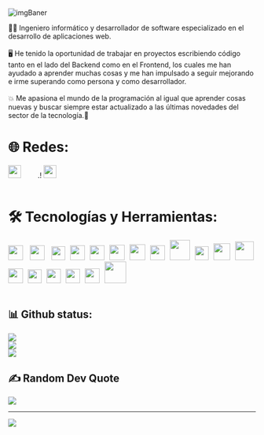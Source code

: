 <!-- ![github-header-image(1)](https://github.com/Juanqxk/Juanqxk/assets/86135476/713fa95e-a4c8-4385-bbd2-a3e7e186d228) -->

###

![imgBaner](https://github.com/Juanqx/Juanqx/assets/86135476/d1bc1baf-bc0b-4c33-ac21-56eb91b25f4f)

<!-- # 💫 Sobre Mí: -->

🧑‍💻 Ingeniero informático y desarrollador de software especializado en el desarrollo de aplicaciones web.
<br/><br/>
🖥️ He tenido la oportunidad de trabajar en proyectos escribiendo código tanto en el lado del Backend como en el Frontend, los cuales me han ayudado a aprender muchas cosas y me han impulsado a seguir mejorando e irme superando como persona y como desarrollador.
<br/><br/>
💥 Me apasiona el mundo de la programación al igual que aprender cosas nuevas y buscar siempre estar actualizado a las últimas novedades del sector de la tecnología.🎯

# 🌐 Redes:

<a href="https://instagram.com/juanncu_" rel="nofollow"><img src="https://www.edigitalagency.com.au/wp-content/uploads/Instagram-logo-white-PNG-medium-size.png" width="26" style="margin-right:30; margin-bottom:20; max-width: 100%;"/></a> .! </span><a href="https://linkedin.com/in/juanncu" rel="nofollow"><img src="https://static-00.iconduck.com/assets.00/linkedin-icon-512x512-um6pcf27.png" width="26" style="margin-bottom:20; max-width: 100%;"/></a>

# 🛠️ Tecnologías y Herramientas:

<img src="https://static-00.iconduck.com/assets.00/nestjs-icon-2048x2040-3rrvcej8.png" width="30" style="padding-right:10"/> <img src="https://upload.wikimedia.org/wikipedia/commons/thumb/4/4c/Typescript_logo_2020.svg/2048px-Typescript_logo_2020.svg.png" width="30" style="padding-right:10" /> <img src="https://static-00.iconduck.com/assets.00/node-js-icon-454x512-nztofx17.png" width="28" style="padding-right:10"/><img src="https://upload.wikimedia.org/wikipedia/commons/6/6a/JavaScript-logo.png" width="30" style="padding-right:10" /><img src="https://static-00.iconduck.com/assets.00/laravel-icon-497x512-uwybstke.png" width="30" style="padding-right:10" /><img src="https://pngimg.com/uploads/mysql/mysql_PNG23.png" width="31" style="padding-right:10" /><img src="https://cdn.iconscout.com/icon/free/png-256/free-postgresql-8-1175119.png?f=webp" width="32" style="padding-right:10" /><img src="https://static-00.iconduck.com/assets.00/php-icon-256x256-oq5bc0bt.png" width="30" style="padding-right:10" /><img src="https://static-00.iconduck.com/assets.00/docker-icon-1024x739-rivf80b4.png" width="41" style="padding-right:10"/><img src="https://i.pinimg.com/originals/39/b2/e4/39b2e4ad77c23a2c11e5950a7dfa2aec.png" width="28" style="padding-right:10"/><img src="https://cdn.worldvectorlogo.com/logos/postman.svg" width="34" style="padding-right:10" /><img src="https://upload.wikimedia.org/wikipedia/commons/a/ad/Figma-1-logo.png" width="38" /><img src="https://book.git-scm.com/images/logos/downloads/Git-Icon-1788C.png" width="30" style="padding-right:10" /><img src="https://cdn.iconscout.com/icon/free/png-256/free-html-5-1-1175208.png" width="28" style="padding-right:10"/><img src="https://upload.wikimedia.org/wikipedia/commons/thumb/6/62/CSS3_logo.svg/2048px-CSS3_logo.svg.png" width="29" style="padding-right:10"/><img src="https://upload.wikimedia.org/wikipedia/commons/6/6a/JavaScript-logo.png" width="29" style="padding-right:10" /><img src="https://styles.redditmedia.com/t5_4rihps/styles/communityIcon_0jxadazsuhb71.png" width="30" style="padding-right:10; padding-top:10; margin-bottom:20;"/><img src="https://seeklogo.com/images/T/tailwind-css-logo-5AD4175897-seeklogo.com.png" width="44" style="margin-bottom:20;"/>

## 📊 Github status:

![](https://github-readme-stats.vercel.app/api?username=juanncu&theme=nord&hide_border=false&include_all_commits=false&count_private=false)<br/>
![](https://github-readme-streak-stats.herokuapp.com/?user=juanncu&theme=nord&hide_border=false)<br/>
![](https://github-readme-stats.vercel.app/api/top-langs/?username=juanncu&theme=nord&hide_border=false&include_all_commits=false&count_private=false&layout=compact)

## ✍️ Random Dev Quote

![](https://quotes-github-readme.vercel.app/api?type=horizontal&theme=dark)

---

[![](https://visitcount.itsvg.in/api?id=Juanqxk&icon=0&color=0)](https://visitcount.itsvg.in)
